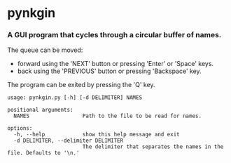 # pynkgin

### A GUI program that cycles through a circular buffer of names.

The queue can be moved: 
- forward using the 'NEXT' button or pressing 'Enter' or 'Space' keys.
- back using the 'PREVIOUS' button or pressing 'Backspace' key.

The program can be exited by pressing the 'Q' key.

```
usage: pynkgin.py [-h] [-d DELIMITER] NAMES

positional arguments:
  NAMES                 Path to the file to be read for names.

options:
  -h, --help            show this help message and exit
  -d DELIMITER, --delimiter DELIMITER
                        The delimiter that separates the names in the file. Defaults to '\n.'
```
